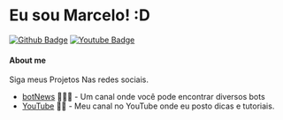 # Eu sou Marcelo! :D
[![Github Badge](https://img.shields.io/badge/-Telegram-000?style=flat-square&logo=Telegram&logoColor=white&link=https://t.me/botsnewsbr)](https://t.me/botsnewsbr)
[![Youtube Badge](https://img.shields.io/badge/-YouTube-ff0000?style=flat-square&labelColor=ff0000&logo=youtube&logoColor=white&link=https://youtube.com/channel/UCeQmH_pju8ze7PVRRP3lx6w)](https://youtube.com/channel/UCeQmH_pju8ze7PVRRP3lx6w)


#### About me
Siga meus Projetos Nas redes sociais.

- [botNews](https://t.me/botsnewsbr) 👨🏼‍🏫 - Um canal onde você pode encontrar diversos bots 
- [YouTube](https://youtube.com/channel/UCeQmH_pju8ze7PVRRP3lx6w) ✍🏼 - Meu canal no YouTube onde eu posto dicas e tutoriais.

